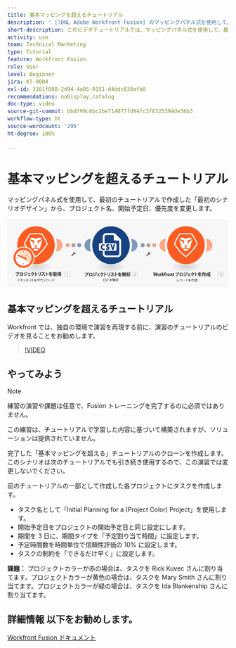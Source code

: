 ```yaml
---
title: 基本マッピングを超えるチュートリアル
description: ' [!DNL Adobe Workfront Fusion] のマッピングパネル式を使用して、以前に作成したシナリオのいくつかのプロジェクトフィールドを変更します。'
short-description: このビデオチュートリアルでは、マッピングパネル式を使用して、最初のチュートリアルで作成した「最初のシナリオデザイン」から、プロジェクト名、開始予定日、優先度を変更できます。
activity: use
team: Technical Marketing
type: Tutorial
feature: Workfront Fusion
role: User
level: Beginner
jira: KT-9004
exl-id: 3161f088-2d94-4a05-9151-d4ddc638afb0
recommendations: noDisplay,catalog
doc-type: video
source-git-commit: bbdf99c6bc1be714077fd94fc3f8325394de36b3
workflow-type: ht
source-wordcount: '295'
ht-degree: 100%

---
```


# 基本マッピングを超えるチュートリアル

マッピングパネル式を使用して、最初のチュートリアルで作成した「最初のシナリオデザイン」から、プロジェクト名、開始予定日、優先度を変更します。

![Fusion シナリオの画像](assets/understand-the-basics-1.png)

## 基本マッピングを超えるチュートリアル

Workfront では、独自の環境で演習を再現する前に、演習のチュートリアルのビデオを見ることをお勧めします。

>[!VIDEO](https://video.tv.adobe.com/v/335264/?quality=12&learn=on&enablevpops=1)


## やってみよう

>[!NOTE]
>
>練習の演習や課題は任意で、Fusion トレーニングを完了するのに必須ではありません。

この練習は、チュートリアルで学習した内容に基づいて構築されますが、ソリューションは提供されていません。

完了した「基本マッピングを超える」チュートリアルのクローンを作成します。このシナリオは次のチュートリアルでも引き続き使用するので、この演習では変更しないでください。

前のチュートリアルの一部として作成した各プロジェクトにタスクを作成します。

* タスク名として「Initial Planning for a (Project Color) Project」を使用します。
* 開始予定日をプロジェクトの開始予定日と同じ設定にします。
* 期間を 3 日に、期間タイプを「予定割り当て時間」に設定します。
* 予定時間数を時間単位で信頼性評価の 10% に設定します。
* タスクの制約を「できるだけ早く」に設定します。

**課題：** プロジェクトカラーが赤の場合は、タスクを Rick Kuvec さんに割り当てます。プロジェクトカラーが黄色の場合は、タスクを Mary Smith さんに割り当てます。プロジェクトカラーが緑の場合は、タスクを Ida Blankenship さんに割り当てます。

## 詳細情報 以下をお勧めします。

[Workfront Fusion ドキュメント](https://experienceleague.adobe.com/ja/docs/workfront-fusion/using/get-started-with-fusion/understand-workfront-fusion/workfront-fusion-overview)
